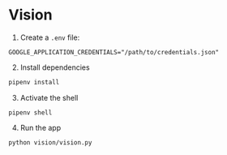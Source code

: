 # Vision
[](http://www.freepngimg.com/download/marvel_vision/9-2-marvel-vision-png-image.png)

1. Create a `.env` file:
```
GOOGLE_APPLICATION_CREDENTIALS="/path/to/credentials.json"
```

2. Install dependencies
```bash
pipenv install
```

3. Activate the shell
```
pipenv shell
```

4. Run the app
```bash
python vision/vision.py
```
